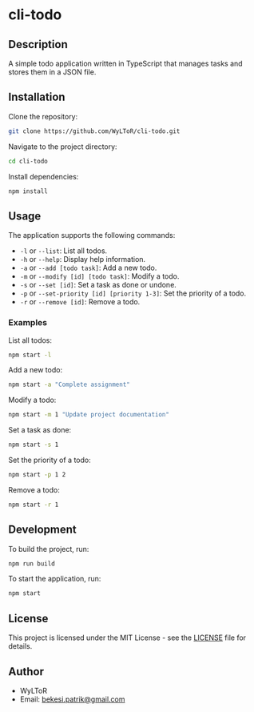 # cli-todo

## Description

A simple todo application written in TypeScript that manages tasks and stores them in a JSON file.

## Installation

Clone the repository:

```bash
git clone https://github.com/WyLToR/cli-todo.git
```

Navigate to the project directory:

```bash
cd cli-todo
```

Install dependencies:

```bash
npm install
```

## Usage

The application supports the following commands:

- `-l` or `--list`: List all todos.
- `-h` or `--help`: Display help information.
- `-a` or `--add [todo task]`: Add a new todo.
- `-m` or `--modify [id] [todo task]`: Modify a todo.
- `-s` or `--set [id]`: Set a task as done or undone.
- `-p` or `--set-priority [id] [priority 1-3]`: Set the priority of a todo.
- `-r` or `--remove [id]`: Remove a todo.

### Examples

List all todos:

```bash
npm start -l
```

Add a new todo:

```bash
npm start -a "Complete assignment"
```

Modify a todo:

```bash
npm start -m 1 "Update project documentation"
```

Set a task as done:

```bash
npm start -s 1
```

Set the priority of a todo:

```bash
npm start -p 1 2
```

Remove a todo:

```bash
npm start -r 1
```

## Development

To build the project, run:

```bash
npm run build
```

To start the application, run:

```bash
npm start
```

## License

This project is licensed under the MIT License - see the [LICENSE](LICENSE) file for details.

## Author

- WyLToR
- Email: bekesi.patrik@gmail.com